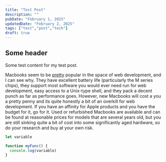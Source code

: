 ```yaml
---
title: "Test Post"
description: ""
pubDate: "February 1, 2025"
updatedDate: "February 2, 2025"
tags: ["test","post","tech"]
draft: true
---
```


## Some header

Some test content for my test post.

Macbooks seem to be [pretty](/pretty) popular in the space of web development, and I can see why. They have excellent battery life (particularly the M series chips), they support most software you would ever need run for web development, easy access to a Unix-type shell, and they pack a decent punch as far as performance goes. However, new Macbooks will cost a you a pretty penny and its quite honestly a bit of an overkill for web development. If you have an affinity for Apple products and you have the budget for it, go for it. Used or refurbished Macbooks are available and can be found at reasonable prices for models that are several years old, but you are still sinking quite a bit of cost into some significantly aged hardware, so do your research and buy at your own risk.


```javascript
let variable

function myFunc() {
  console.log(variable)
}
```
